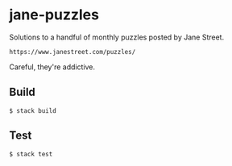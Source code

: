 # jane-puzzles

Solutions to a handful of monthly puzzles posted by Jane Street.

    https://www.janestreet.com/puzzles/

Careful, they're addictive.

## Build

    $ stack build

## Test

    $ stack test
